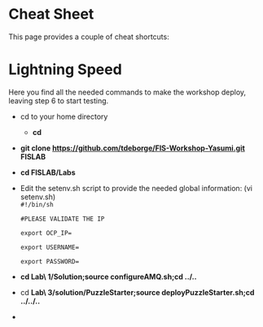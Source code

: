 # Cheat Sheet

This page provides a couple of cheat shortcuts:

# Lightning Speed

Here you find all the needed commands to make the workshop deploy, leaving step 6 to start testing. 

* cd to your home directory
  * **cd**
* **git clone https://github.com/tdeborge/FIS-Workshop-Yasumi.git FISLAB**

* **cd FISLAB/Labs**

* Edit the setenv.sh script to provide the needed global information: \(vi setenv.sh\)  
  `#!/bin/sh`

  `#PLEASE VALIDATE THE IP`

  `export OCP_IP=`

  `export USERNAME=`

  `export PASSWORD=`

* **cd Lab\ 1/Solution;source configureAMQ.sh;cd ../..**

* cd **Lab\ 3/solution/PuzzleStarter;source deployPuzzleStarter.sh;cd ../../..**

* 






